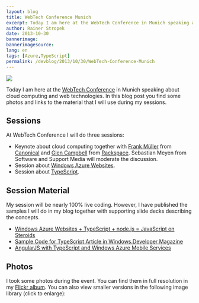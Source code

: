 ```yaml
---
layout: blog
title: WebTech Conference Munich
excerpt: Today I am here at the WebTech Conference in Munich speaking about cloud computing and web technologies. In this blog post you find some photos and links to the material that I will use during my sessions.
author: Rainer Stropek
date: 2013-10-30
bannerimage: 
bannerimagesource: 
lang: en
tags: [Azure,TypeScript]
permalink: /devblog/2013/10/30/WebTech-Conference-Munich
---
```


<p>
  <img src="{{site.baseurl}}/content/images/blog/2013/10/DSC_1871.jpg" />
</p><p>Today I am here at the <a href="http://webtechcon.de/" target="_blank">WebTech Conference</a> in Munich speaking about cloud computing and web technologies. In this blog post you find some photos and links to the material that I will use during my sessions.</p><h2>Sessions</h2><p>At WebTech Conference I will do three sessions:</p><ul>
  <li>Keynote about cloud computing together with <a href="https://www.xing.com/profiles/Frank_Mueller7" target="_blank">Frank Müller</a> from <a href="http://www.canonical.com/" target="_blank">Canonical</a> and <a href="http://glenc.io/about.html" target="_blank">Glen Campbell</a> from <a href="http://www.rackspace.com/" target="_blank">Rackspace</a>. Sebastian Meyen from Software and Support Media will moderate the discussion.</li>
  <li>Session about <a href="http://webtechcon.de/node/1160" target="_blank">Windows Azure Websites</a>.</li>
  <li>Session about <a href="http://webtechcon.de/node/1161" target="_blank">TypeScript</a>.</li>
</ul><h2>Session Material</h2><p>My session will be nearly 100% live coding. However, I have published the samples I will do in my blog together with supporting slide decks describing the concepts.</p><ul>
  <li>
    <a href="http://www.software-architects.com/devblog/2013/02/20/Windows-Azure-Websites--TypeScript--nodejs--JavaScript-on-Steroids" target="_blank">Windows Azure Websites + TypeScript + node.js = JavaScript on Steroids</a>
  </li>
  <li>
    <a href="http://www.software-architects.com/devblog/2012/11/02/Sample-Code-for-TypeScript-Article-in-WindowsDeveloper-Magazine" target="_blank">Sample Code for TypeScript Article in Windows.Developer Magazine</a>
  </li>
  <li>
    <a href="http://www.software-architects.com/devblog/2013/10/17/AngularJS-with-TypeScript-and-Windows-Azure-Mobile-Services" target="_blank">AngularJS with TypeScript and Windows Azure Mobile Services</a>
  </li>
</ul><h2>Photos</h2><p>I took some photos during the event. You can find them in full resolution in my <a href="http://flic.kr/s/aHsjLBFMAx" target="_blank">Flickr album</a>. You can also view smaller versions in the following image library (click to enlarge):</p><function name="Composite.Media.ImageGallery.Slimbox2">
  <param name="MediaFolder" value="MediaArchive:778bdd35-e7c1-4b1e-811c-3965ec340e75" />
  <param name="ThumbnailMaxWidth" value="200" />
  <param name="ThumbnailMaxHeight" value="200" />
</function>